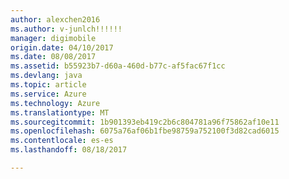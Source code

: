 ```yaml
---
author: alexchen2016
ms.author: v-junlch!!!!!!
manager: digimobile
origin.date: 04/10/2017
ms.date: 08/08/2017
ms.assetid: b55923b7-d60a-460d-b77c-af5fac67f1cc
ms.devlang: java
ms.topic: article
ms.service: Azure
ms.technology: Azure
ms.translationtype: MT
ms.sourcegitcommit: 1b901393eb419c2b6c804781a96f75862af10e11
ms.openlocfilehash: 6075a76af06b1fbe98759a752100f3d82cad6015
ms.contentlocale: es-es
ms.lasthandoff: 08/18/2017

---
```


